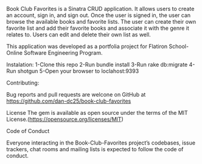 Book Club Favorites is a Sinatra CRUD application. It allows users to create an account, sign in, and sign out. 
Once the user is signed in, the user can browse the available books and favorite lists. The user can create their own favorite list and add their favorite books and associate it with the genre it relates to. Users can edit and delete their own list as well. 

This application was developed as a portfolia project for Flatiron School- Online Software Engineering Program. 

Instalation:
1-Clone this repo
2-Run bundle install
3-Run rake db:migrate
4-Run shotgun
5-Open your browser to loclahost:9393

Contributing: 

Bug reports and pull requests are welcone on GitHub at https://github.com/dan-dc25/book-club-favorites

License
The gem is available as open source under the terms of the MIT License.(https://opensource.org/licenses/MIT)

Code of Conduct

Everyone interacting in the Book-Club-Favorites project’s codebases, issue trackers, chat rooms and mailing lists is expected to follow the code of conduct.